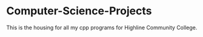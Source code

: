# Computer-Science-Projects
This is the housing for all my cpp programs for Highline Community College.
